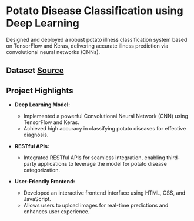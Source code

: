 # Potato Disease Classification using Deep Learning

Designed and deployed a robust potato illness classification system based on TensorFlow and Keras, delivering accurate illness prediction via convolutional neural networks (CNNs).

## Dataset [Source](https://www.kaggle.com/arjuntejaswi/plant-village) 

## Project Highlights

- **Deep Learning Model:**
  - Implemented a powerful Convolutional Neural Network (CNN) using TensorFlow and Keras.
  - Achieved high accuracy in classifying potato diseases for effective diagnosis.

- **RESTful APIs:**
  - Integrated RESTful APIs for seamless integration, enabling third-party applications to leverage the model for potato disease categorization.

- **User-Friendly Frontend:**
  - Developed an interactive frontend interface using HTML, CSS, and JavaScript.
  - Allows users to upload images for real-time predictions and enhances user experience.
